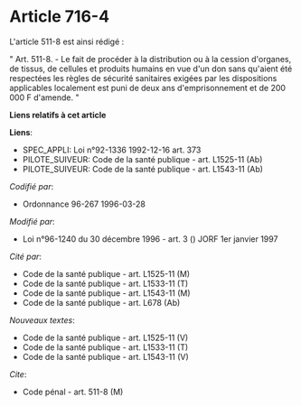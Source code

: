# Article 716-4

L'article 511-8 est ainsi rédigé :

" Art. 511-8. - Le fait de procéder à la distribution ou à la cession d'organes, de tissus, de cellules et produits humains
en vue d'un don sans qu'aient été respectées les règles de sécurité sanitaires exigées par les dispositions applicables
localement est puni de deux ans d'emprisonnement et de 200 000 F d'amende. "

**Liens relatifs à cet article**

**Liens**:

  - SPEC_APPLI: Loi n°92-1336 1992-12-16 art. 373
  - PILOTE_SUIVEUR: Code de la santé publique - art. L1525-11 (Ab)
  - PILOTE_SUIVEUR: Code de la santé publique - art. L1543-11 (Ab)

_Codifié par_:

  - Ordonnance 96-267 1996-03-28

_Modifié par_:

  - Loi n°96-1240 du 30 décembre 1996 - art. 3 () JORF 1er janvier 1997

_Cité par_:

  - Code de la santé publique - art. L1525-11 (M)
  - Code de la santé publique - art. L1533-11 (T)
  - Code de la santé publique - art. L1543-11 (M)
  - Code de la santé publique - art. L678 (Ab)

_Nouveaux textes_:

  - Code de la santé publique - art. L1525-11 (V)
  - Code de la santé publique - art. L1533-11 (T)
  - Code de la santé publique - art. L1543-11 (V)

_Cite_:

  - Code pénal - art. 511-8 (M)
